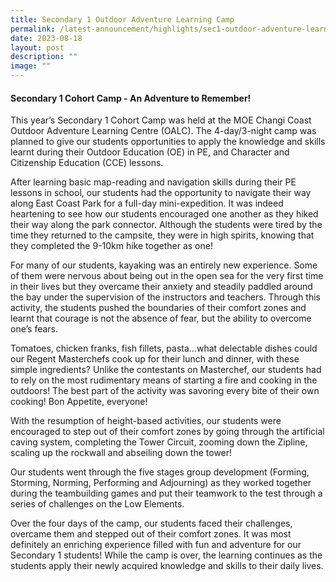 ```yaml
---
title: Secondary 1 Outdoor Adventure Learning Camp
permalink: /latest-announcement/highlights/sec1-outdoor-adventure-learning-camp/
date: 2023-08-18
layout: post
description: ""
image: ""
---
```

#### Secondary 1 Cohort Camp - An Adventure to Remember!
 
This year’s Secondary 1 Cohort Camp was held at the MOE Changi Coast Outdoor Adventure Learning Centre (OALC). The 4-day/3-night camp was planned to give our students opportunities to apply the knowledge and skills learnt during their Outdoor Education (OE) in PE, and Character and Citizenship Education (CCE) lessons.
 
After learning basic map-reading and navigation skills during their PE lessons in school, our students had the opportunity to navigate their way along East Coast Park for a full-day mini-expedition. It was indeed heartening to see how our students encouraged one another as they hiked their way along the park connector. Although the students were tired by the time they returned to the campsite, they were in high spirits, knowing that they completed the 9-10km hike together as one!
 
For many of our students, kayaking was an entirely new experience. Some of them were nervous about being out in the open sea for the very first time in their lives but they overcame their anxiety and steadily paddled around the bay under the supervision of the instructors and teachers. Through this activity, the students pushed the boundaries of their comfort zones and learnt that courage is not the absence of fear, but the ability to overcome one’s fears.
 
Tomatoes, chicken franks, fish fillets, pasta…what delectable dishes could our Regent Masterchefs cook up for their lunch and dinner, with these simple ingredients? Unlike the contestants on Masterchef, our students had to rely on the most rudimentary means of starting a fire and cooking in the outdoors! The best part of the activity was savoring every bite of their own cooking! Bon Appetite, everyone!
 
With the resumption of height-based activities, our students were encouraged to step out of their comfort zones by going through the artificial caving system, completing the Tower Circuit, zooming down the Zipline, scaling up the rockwall and abseiling down the tower!
 
Our students went through the five stages group development (Forming, Storming, Norming, Performing and Adjourning) as they worked together during the teambuilding games and put their teamwork to the test through a series of challenges on the Low Elements.
 
Over the four days of the camp, our students faced their challenges, overcame them and stepped out of their comfort zones. It was most definitely an enriching experience filled with fun and adventure for our Secondary 1 students! While the camp is over, the learning continues as the students apply their newly acquired knowledge and skills to their daily lives. 

